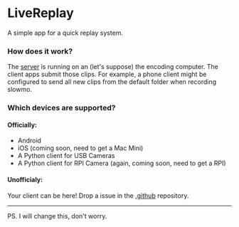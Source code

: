 # LiveReplay 
A simple app for a quick replay system.
### How does it work?
The [server](https://github.com/LiveReplay/server) is running on an (let's suppose) the encoding computer. The client apps submit those clips.
For example, a phone client might be configured to send all new clips from the default folder when recording slowmo.
### Which devices are supported?
#### Officially:
 - Android
 - iOS (coming soon, need to get a Mac Mini)
 - A Python client for USB Cameras
 - A Python client for RPI Camera (again, coming soon, need to get a RPI)
#### Unofficialy:
Your client can be here! Drop a issue in the [.github](https://github.com/LiveReplay/.github/issues/new) repository.

---
PS. I will change this, don't worry.

